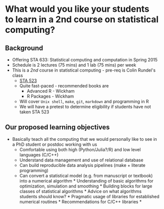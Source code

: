 What would you like your students to learn in a 2nd course on statistical computing?
========================================

Background
----------------------------------------

* Offering STA 633: Statistical computing and computation in Spring 2015
* Schedule is 2 lectures (75 mins) and 1 lab (75 mins) per week
* This is a *2nd* course in statistical computing - pre-req is Colin Rundel's class
    * [STA 523](https://stat.duke.edu/~cr173/Sta523_Fa14/)
    * Quite fast-paced - recommended books are
        * Advanced R - Wickham 
        * R Packages - Wickham
    * Will cover ```Unix shell```, ```make```, ```git```, ```markdown``` and programming in R
    * We will have a pretest to determine eligibility if students have not taken STA 523

Our proposed learning objectives
----------------------------------------

* Basically teach all the computing that we would personally like to see in a PhD student or postdoc working with us
    * Comfortable using both high (Python/Julia?/R) and low level languages (C/C++)
    * Understand data management and use of relational database
    * Can build reproducible data analysis pipelines (make + literate programming)
    * Can convert a statistical model (e.g. from manuscript or textbook) into a numerical algorithm
           * Understanding of basic algorithms for optimization, simulation and smoothing
			   * Building blocks for large classes of statistical algorithms
               * Advice on what algorithms students should know?
		   * Pragmatic usage of libraries for established numerical routines
               * Recommendations for C/C++ libraries
           * 
